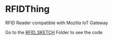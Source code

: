 # RFIDThing
RFID Reader compatible with Mozilla IoT Gateway

Go to the [RFID_SKETCH](https://github.com/edovio/RFIDThing/tree/master/RFID_SKETCH) Folder to see the code
